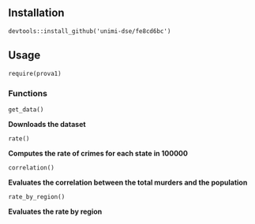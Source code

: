 Installation
------------

    devtools::install_github('unimi-dse/fe8cd6bc')

Usage
-----

    require(prova1)

### Functions

    get_data()

**Downloads the dataset**

    rate()

**Computes the rate of crimes for each state in 100000**


    correlation()
    
**Evaluates the correlation between the total murders and the population**


    rate_by_region()

**Evaluates the rate by region**

 
